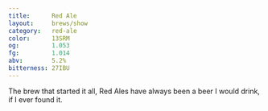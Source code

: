 ```yaml
---
title:      Red Ale
layout:     brews/show
category:   red-ale
color:      13SRM
og:         1.053
fg:         1.014
abv:        5.2%
bitterness: 27IBU
---
```


The brew that started it all, Red Ales have always been
a beer I would drink, if I ever found it.
